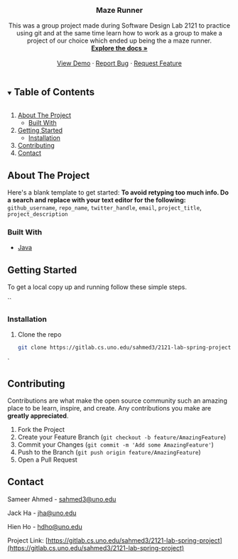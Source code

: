 <!--
*** Thanks for checking out the Best-README-Template. If you have a suggestion
*** that would make this better, please fork the repo and create a pull request
*** or simply open an issue with the tag "enhancement".
*** Thanks again! Now go create something AMAZING! :D
***
***
***
*** To avoid retyping too much info. Do a search and replace for the following:
*** github_username, repo_name, twitter_handle, email, project_title, project_description
-->



<!-- PROJECT SHIELDS -->
<!--
*** I'm using markdown "reference style" links for readability.
*** Reference links are enclosed in brackets [ ] instead of parentheses ( ).
*** See the bottom of this document for the declaration of the reference variables
*** for contributors-url, forks-url, etc. This is an optional, concise syntax you may use.
*** https://www.markdownguide.org/basic-syntax/#reference-style-links
-->




<!-- PROJECT LOGO -->
<br />
<p align="center">
  <a href="https://gitlab.cs.uno.edu/sahmed3/2121-lab-spring-project">
    <img src="" alt="" width="" height="">
  </a>

  <h3 align="center">Maze Runner</h3>

  <p align="center">
    This was a group project made during Software Design Lab 2121 to practice using git and at the same time learn 
    how to work as a group to make a project of our choice which ended up being the a maze runner.
    <br />
    <a href="https://gitlab.cs.uno.edu/sahmed3/2121-lab-spring-project"><strong>Explore the docs »</strong></a>
    <br />
    <br />
    <a href="https://gitlab.cs.uno.edu/sahmed3/2121-lab-spring-project">View Demo</a>
    ·
    <a href="https://gitlab.cs.uno.edu/sahmed3/2121-lab-spring-project/-/issues">Report Bug</a>
    ·
    <a href="https://gitlab.cs.uno.edu/sahmed3/2121-lab-spring-project/-/issues">Request Feature</a>
  </p>
</p>



<!-- TABLE OF CONTENTS -->
<details open="open">
  <summary><h2 style="display: inline-block">Table of Contents</h2></summary>
  <ol>
    <li>
      <a href="#about-the-project">About The Project</a>
      <ul>
        <li><a href="#built-with">Built With</a></li>
      </ul>
    </li>
    <li>
      <a href="#getting-started">Getting Started</a>
      <ul>
        <li><a href="#installation">Installation</a></li>
      </ul>
    </li>
    <li><a href="#contributing">Contributing</a></li>
    <li><a href="#contact">Contact</a></li>
  </ol>
</details>



<!-- ABOUT THE PROJECT -->
## About The Project

<!-- [![Product Name Screen Shot][product-screenshot]](https://example.com) -->

Here's a blank template to get started:
**To avoid retyping too much info. Do a search and replace with your text editor for the following:**
`github_username`, `repo_name`, `twitter_handle`, `email`, `project_title`, `project_description`

### Built With

* [Java](https://www.java.com/en/)



<!-- GETTING STARTED -->
## Getting Started

To get a local copy up and running follow these simple steps.


<!-- ### Prerequisites

This is an example of how to list things you need to use the software and how to install them.
* npm
  ```sh
  npm install npm@latest -g
  ` -->``

### Installation

1. Clone the repo
   ```sh
   git clone https://gitlab.cs.uno.edu/sahmed3/2121-lab-spring-project.git
   ```
<!-- 2. Install NPM packages
   ```sh
   npm install
   `` -->`



<!-- USAGE EXAMPLES -->
<!-- ## Usage

Use this space to show useful examples of how a project can be used. Additional screenshots, code examples and demos work well in this space. You may also link to more resources.

_For more examples, please refer to the [Documentation](https://example.com)_
 -->


<!-- ROADMAP -->
<!-- ## Roadmap

See the [open issues](https://github.com/github_username/repo_name/issues) for a list of proposed features (and known issues).
 -->


<!-- CONTRIBUTING -->
## Contributing

Contributions are what make the open source community such an amazing place to be learn, inspire, and create. Any contributions you make are **greatly appreciated**.

1. Fork the Project
2. Create your Feature Branch (`git checkout -b feature/AmazingFeature`)
3. Commit your Changes (`git commit -m 'Add some AmazingFeature'`)
4. Push to the Branch (`git push origin feature/AmazingFeature`)
5. Open a Pull Request



<!-- LICENSE -->
<!-- ## License

Distributed under the MIT License. See `LICENSE` for more information.
 -->


<!-- CONTACT -->
## Contact

Sameer Ahmed - sahmed3@uno.edu

Jack Ha - jha@uno.edu

Hien Ho - hdho@uno.edu

Project Link: [https://gitlab.cs.uno.edu/sahmed3/2121-lab-spring-project](https://gitlab.cs.uno.edu/sahmed3/2121-lab-spring-project)



<!-- ACKNOWLEDGEMENTS -->
<!-- ## Acknowledgements

* []()
* []()
* []() -->





<!-- MARKDOWN LINKS & IMAGES -->
<!-- https://www.markdownguide.org/basic-syntax/#reference-style-links -->
[contributors-shield]: https://img.shields.io/github/contributors/github_username/repo.svg?style=for-the-badge
[contributors-url]: https://github.com/github_username/repo/graphs/contributors
[forks-shield]: https://img.shields.io/github/forks/github_username/repo.svg?style=for-the-badge
[forks-url]: https://github.com/github_username/repo/network/members
[stars-shield]: https://img.shields.io/github/stars/github_username/repo.svg?style=for-the-badge
[stars-url]: https://github.com/github_username/repo/stargazers
[issues-shield]: https://img.shields.io/github/issues/github_username/repo.svg?style=for-the-badge
[issues-url]: https://github.com/github_username/repo/issues
[license-shield]: https://img.shields.io/github/license/github_username/repo.svg?style=for-the-badge
[license-url]: https://github.com/github_username/repo/blob/master/LICENSE.txt
[linkedin-shield]: https://img.shields.io/badge/-LinkedIn-black.svg?style=for-the-badge&logo=linkedin&colorB=555
[linkedin-url]: https://linkedin.com/in/github_username
